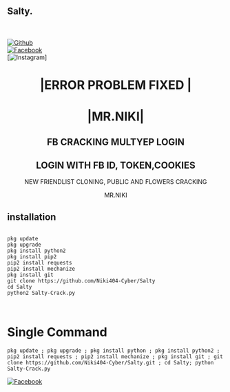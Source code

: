 ## Salty.
<b></b> </br> <br>[![Github](https://img.shields.io/badge/Github-Niki-Cyber404-dimgray?style=flat-square&logo=github)](https://github.com/Niki404-Cyber)<br> [![Facebook](https://img.shields.io/badge/Facebook-+NIKI-blue?style=flat-square&logo=facebook)](https://www.facebook.com/Niki.Cyber404)<br> [![Instagram](https://img.shields.io/badge/Instagram-Mr.NIKI-hotpink?style=flat-square&logo=instagram)]



<h1 align="center"> |ERROR PROBLEM FIXED |</h1>

<h1 align="center"> |MR.NIKI|</h1>

<h2 align="center"> FB CRACKING MULTYEP LOGIN </h2>


<h2 align="center"> LOGIN WITH FB ID, TOKEN,COOKIES </h2>

<p align="center">
      NEW FRIENDLIST CLONING, PUBLIC AND FLOWERS CRACKING
</p>



<p align="center">
              MR.NIKI


## <b>installation</b>

```

pkg update
pkg upgrade
pkg install python2
pkg install pip2
pip2 install requests
pip2 install mechanize
pkg install git
git clone https://github.com/Niki404-Cyber/Salty
cd Salty
python2 Salty-Crack.py
 
      
```

# Single Command 

```
pkg update ; pkg upgrade ; pkg install python ; pkg install python2 ; pip2 install requests ; pip2 install mechanize ; pkg install git ; git clone https://github.com/Niki404-Cyber/Salty.git ; cd Salty; python Salty-Crack.py
```
 
 [![Facebook](https://img.shields.io/badge/Facebook-NIKI-blue?style=flat-square&logo=facebook)](https://www.facebook.com/Niki-Cyber404)</br>
